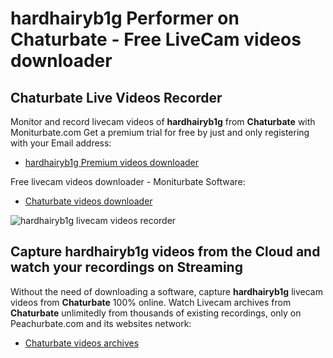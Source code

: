 # hardhairyb1g Performer on Chaturbate - Free LiveCam videos downloader

## Chaturbate Live Videos Recorder

Monitor and record livecam videos of **hardhairyb1g** from **Chaturbate** with Moniturbate.com
Get a premium trial for free by just and only registering with your Email address:
* [hardhairyb1g Premium videos downloader](https://moniturbate.com/request-demo-licence-key.html)

Free livecam videos downloader - Moniturbate Software:
* [Chaturbate videos downloader](https://moniturbate.com/moniturbate-download-software.html)

![hardhairyb1g livecam videos recorder](https://peachurnet.com/templates/moniturbate-software.png)


## Capture hardhairyb1g videos from the Cloud and watch your recordings on Streaming

Without the need of downloading a software, capture **hardhairyb1g** livecam videos from **Chaturbate** 100% online.
Watch Livecam archives from **Chaturbate** unlimitedly from thousands of existing recordings, only on Peachurbate.com and its websites network:
* [Chaturbate videos archives](https://peachurnet.com/)